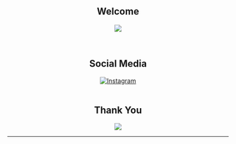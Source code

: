 <!DOCTYPE html>
<body>
    <h2 align="center">Welcome</h2>
    <p align="center">
        <img src="911-dancing](https://user-images.githubusercontent.com/107291554/220284311-d573fcfa-de44-4aee-9125-df1f9b59a7da.gif" align="center">
    </p>
    <br>
  <h2 align="center">Social Media</h2>
<div align="center">
  <a href="https://www.instagram.com/mbayupw_">
    <img src="https://img.shields.io/badge/-Instagram-e4405f?style=for-the-badge&logo=instagram&logoColor=white" alt="Instagram" />
  </a>
</div>
<br>
    <div>
        <h2 align="center">Thank You</h2>
        <div align="center">
            <img src="https://user-images.githubusercontent.com/107291554/218671872-5eb7b595-3925-4b74-953e-e80cf556a292.gif">
        </div>
        <hr>
    </div>
</div>
</body>
